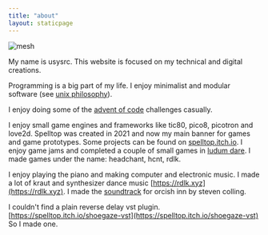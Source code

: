 ```yaml
---
title: "about"
layout: staticpage
---
```

![mesh](../mesh.jpg)


My name is usysrc. This website is focused on my technical and digital creations.

Programming is a big part of my life. I enjoy minimalist and modular software (see [unix philosophy](https://en.wikipedia.org/wiki/Unix_philosophy)).

I enjoy doing some of the [advent of code](https://github.com/usysrc/aoc) challenges casually. 

I enjoy small game engines and frameworks like tic80, pico8, picotron and love2d. Spelltop was created in 2021 and now my main banner for games and game prototypes. Some projects can be found on [spelltop.itch.io](https://spelltop.itch.io). I enjoy game jams and completed a couple of small games in <a href="https://ldjam.com/users/headchant/games">ludum dare</a>. I made games under the name: headchant, hcnt, rdlk. 

I enjoy playing the piano and making computer and electronic music. I made a lot of kraut and synthesizer dance music
[https://rdlk.xyz](https://rdlk.xyz). I made the [soundtrack](https://headchant.bandcamp.com/releases) for orcish inn by steven colling. 

I couldn't find a plain reverse delay vst plugin. [https://spelltop.itch.io/shoegaze-vst](https://spelltop.itch.io/shoegaze-vst) So I made one.

